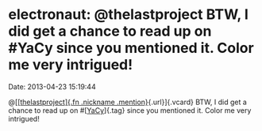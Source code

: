 electronaut: \@thelastproject BTW, I did get a chance to read up on \#YaCy since you mentioned it. Color me very intrigued!
===========================================================================================================================

Date: 2013-04-23 15:19:44

@[[[thelastproject]{.fn .nickname
.mention}](http://identi.ca/user/1297194 "Ruben van Os"){.url}]{.vcard}
BTW, I did get a chance to read up on
\#[[YaCy](http://identi.ca/tag/yacy)]{.tag} since you mentioned it.
Color me very intrigued!
